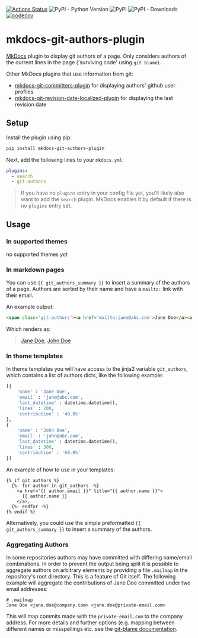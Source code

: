 [![Actions Status](https://github.com/timvink/mkdocs-git-authors-plugin/workflows/pytest/badge.svg)](https://github.com/timvink/mkdocs-git-authors-plugin/actions)
![PyPI - Python Version](https://img.shields.io/pypi/pyversions/mkdocs-git-authors-plugin)
![PyPI](https://img.shields.io/pypi/v/mkdocs-git-authors-plugin)
![PyPI - Downloads](https://img.shields.io/pypi/dm/mkdocs-git-authors-plugin)
[![codecov](https://codecov.io/gh/timvink/mkdocs-git-authors-plugin/branch/master/graph/badge.svg)](https://codecov.io/gh/timvink/mkdocs-git-authors-plugin)
 
# mkdocs-git-authors-plugin

[MkDocs](https://www.mkdocs.org/) plugin to display git authors of a page. Only considers authors of the current lines in the page ('surviving code' using `git blame`).

Other MkDocs plugins that use information from git:

- [mkdocs-git-committers-plugin](https://github.com/byrnereese/mkdocs-git-committers-plugin) for displaying authors' github user profiles
- [mkdocs-git-revision-date-localized-plugin](https://github.com/timvink/mkdocs-git-revision-date-localized-plugin) for displaying the last revision date

## Setup

Install the plugin using pip:

```bash
pip install mkdocs-git-authors-plugin
```

Next, add the following lines to your `mkdocs.yml`:

```yml
plugins:
  - search
  - git-authors
```

> If you have no `plugins` entry in your config file yet, you'll likely also want to add the `search` plugin. MkDocs enables it by default if there is no `plugins` entry set.

## Usage

### In supported themes

no supported themes *yet*

### In markdown pages

You can use ``{{ git_authors_summary }}`` to insert a summary of the authors of a page. Authors are sorted by their name and have a `mailto:` link with their email. 

An example output:

```html
<span class='git-authors'><a href='mailto:jane@abc.com'>Jane Doe</a><a href='mailto:john@abc.com'>John Doe</a></span>
```

Which renders as:

> [Jane Doe](mailto:#), [John Doe](mailto:#)

### In theme templates

In theme templates you will have access to the jinja2 variable `git_authors`, which contains a list of authors dicts, like the following example:

```python
[{
    'name' : 'Jane Doe',
    'email' : 'jane@abc.com',
    'last_datetime' : datetime.datetime(),
    'lines' : 200,
    'contribution' : '40.0%'
},
{
    'name' : 'John Doe',
    'email' : 'john@abc.com',
    'last_datetime' : datetime.datetime(),
    'lines' : 300,
    'contribution' : '60.0%'
}]
```

An example of how to use in your templates:

```django hljs
{% if git_authors %}
  {%- for author in git_authors -%}
    <a href="{{ author.email }}" title="{{ author.name }}">
      {{ author.name }}
    </a>,
  {%- endfor -%}
{% endif %}
```

Alternatively, you could use the simple preformatted ``{{ git_authors_summary }}`` to insert a summary of the authors.

### Aggregating Authors

In some repositories authors may have committed with differing name/email combinations.
In order to prevent the output being split it is possible to aggregate authors on
arbitrary elements by providing a file `.mailmap` in the repository's root directory.
This is a feature of Git itself. The following example will aggregate the contributions
of Jane Doe committed under two email addresses:

```
# .mailmap
Jane Doe <jane.doe@company.com> <jane.doe@private-email.com>
```

This will map commits made with the `private-email.com` to the company address. For more details
and further options (e.g. mapping between different names or misspellings etc. see the
[git-blame documentation](https://git-scm.com/docs/git-blame#_mapping_authors).

